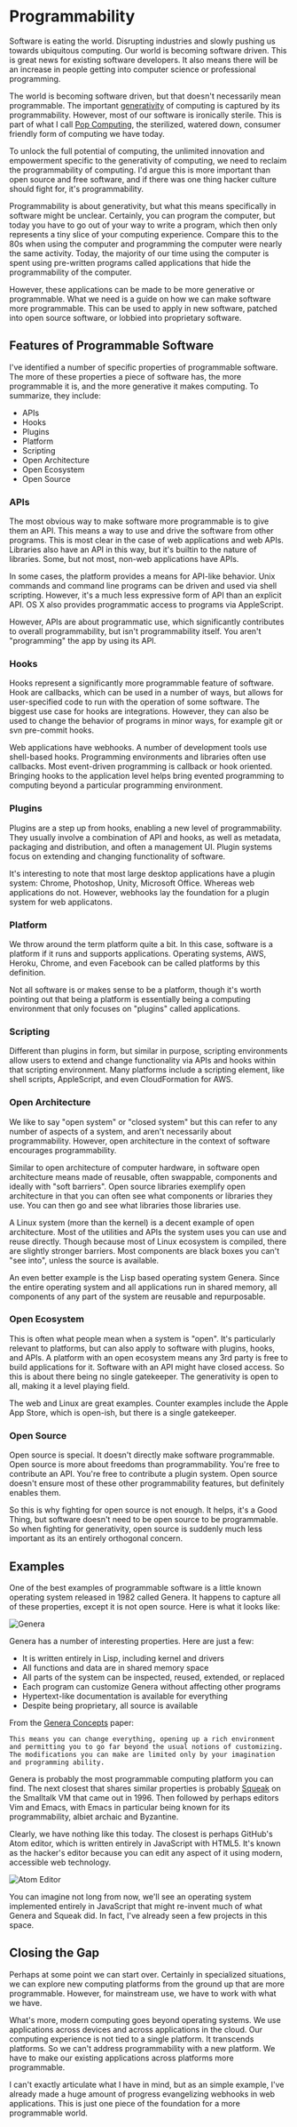 # Programmability

Software is eating the world. Disrupting industries and slowly pushing us towards ubiquitous computing. Our world is becoming software driven. This is great news for existing software developers. It also means there will be an increase in people getting into computer science or professional programming. 

The world is becoming software driven, but that doesn't necessarily mean programmable. The important [generativity](http://progrium.com/wiki/Generativity/) of computing is captured by its programmability. However, most of our software is ironically sterile. This is part of what I call [Pop Computing](http://progrium.com/wiki/PopComputing/), the sterilized, watered down, consumer friendly form of computing we have today.

To unlock the full potential of computing, the unlimited innovation and empowerment specific to the generativity of computing, we need to reclaim the programmability of computing. I'd argue this is more important than open source and free software, and if there was one thing hacker culture should fight for, it's programmability.

Programmability is about generativity, but what this means specifically in software might be unclear. Certainly, you can program the computer, but today you have to go out of your way to write a program, which then only represents a tiny slice of your computing experience. Compare this to the 80s when using the computer and programming the computer were nearly the same activity. Today, the majority of our time using the computer is spent using pre-written programs called applications that hide the programmability of the computer. 

However, these applications can be made to be more generative or programmable. What we need is a guide on how we can make software more programmable. This can be used to apply in new software, patched into open source software, or lobbied into proprietary software.

## Features of Programmable Software

I've identified a number of specific properties of programmable software. The more of these properties a piece of software has, the more programmable it is, and the more generative it makes computing. To summarize, they include:

 * APIs
 * Hooks
 * Plugins
 * Platform
 * Scripting
 * Open Architecture
 * Open Ecosystem
 * Open Source

### APIs

The most obvious way to make software more programmable is to give them an API. This means a way to use and drive the software from other programs. This is most clear in the case of web applications and web APIs. Libraries also have an API in this way, but it's builtin to the nature of libraries. Some, but not most, non-web applications have APIs. 

In some cases, the platform provides a means for API-like behavior. Unix commands and command line programs can be driven and used via shell scripting. However, it's a much less expressive form of API than an explicit API. OS X also provides programmatic access to programs via AppleScript.

However, APIs are about programmatic use, which significantly contributes to overall programmability, but isn't programmability itself. You aren't "programming" the app by using its API.

### Hooks

Hooks represent a significantly more programmable feature of software. Hook are callbacks, which can be used in a number of ways, but allows for user-specified code to run with the operation of some software. The biggest use case for hooks are integrations. However, they can also be used to change the behavior of programs in minor ways, for example git or svn pre-commit hooks.

Web applications have webhooks. A number of development tools use shell-based hooks. Programming environments and libraries often use callbacks. Most event-driven programming is callback or hook oriented. Bringing hooks to the application level helps bring evented programming to computing beyond a particular programming environment.

### Plugins

Plugins are a step up from hooks, enabling a new level of programmability. They usually involve a combination of API and hooks, as well as metadata, packaging and distribution, and often a management UI. Plugin systems focus on extending and changing functionality of software. 

It's interesting to note that most large desktop applications have a plugin system: Chrome, Photoshop, Unity, Microsoft Office. Whereas web applications do not. However, webhooks lay the foundation for a plugin system for web applicatons. 

### Platform

We throw around the term platform quite a bit. In this case, software is a platform if it runs and supports applications. Operating systems, AWS, Heroku, Chrome, and even Facebook can be called platforms by this definition. 

Not all software is or makes sense to be a platform, though it's worth pointing out that being a platform is essentially being a computing environment that only focuses on "plugins" called applications. 

### Scripting

Different than plugins in form, but similar in purpose, scripting environments allow users to extend and change functionality via APIs and hooks within that scripting environment. Many platforms include a scripting element, like shell scripts, AppleScript, and even CloudFormation for AWS. 

### Open Architecture

We like to say "open system" or "closed system" but this can refer to any number of aspects of a system, and aren't necessarily about programmability. However, open architecture in the context of software encourages programmability.

Similar to open architecture of computer hardware, in software open architecture means made of reusable, often swappable, components and ideally with "soft barriers". Open source libraries exemplify open architecture in that you can often see what components or libraries they use. You can then go and see what libraries those libraries use. 

A Linux system (more than the kernel) is a decent example of open architecture. Most of the utilities and APIs the system uses you can use and reuse directly. Though because most of Linux ecosystem is compiled, there are slightly stronger barriers. Most components are black boxes you can't "see into", unless the source is available.

An even better example is the Lisp based operating system Genera. Since the entire operating system and all applications run in shared memory, all components of any part of the system are reusable and repurposable.

### Open Ecosystem

This is often what people mean when a system is "open". It's particularly relevant to platforms, but can also apply to software with plugins, hooks, and APIs. A platform with an open ecosystem means any 3rd party is free to build applications for it. Software with an API might have closed access. So this is about there being no single gatekeeper. The generativity is open to all, making it a level playing field. 

The web and Linux are great examples. Counter examples include the Apple App Store, which is open-ish, but there is a single gatekeeper.

### Open Source

Open source is special. It doesn't directly make software programmable. Open source is more about freedoms than programmability. You're free to contribute an API. You're free to contribute a plugin system. Open source doesn't ensure most of these other programmability features, but definitely enables them. 

So this is why fighting for open source is not enough. It helps, it's a Good Thing, but software doesn't need to be open source to be programmable. So when fighting for generativity, open source is suddenly much less important as its an entirely orthogonal concern. 

## Examples

One of the best examples of programmable software is a little known operating system released in 1982 called Genera. It happens to capture all of these properties, except it is not open source. Here is what it looks like:

![Genera](https://dl.dropboxusercontent.com/u/2096290/Wiki/2016/genera-examiner.png)

Genera has a number of interesting properties. Here are just a few:

 * It is written entirely in Lisp, including kernel and drivers
 * All functions and data are in shared memory space
 * All parts of the system can be inspected, reused, extended, or replaced
 * Each program can customize Genera without affecting other programs
 * Hypertext-like documentation is available for everything
 * Despite being proprietary, all source is available
 
From the [Genera Concepts](http://lispm.de/genera-concepts) paper:

	This means you can change everything, opening up a rich environment and permitting you to go far beyond the usual notions of customizing. The modifications you can make are limited only by your imagination and programming ability.

Genera is probably the most programmable computing platform you can find. The next closest that shares similar properties is probably [Squeak](https://en.wikipedia.org/wiki/Squeak) on the Smalltalk VM that came out in 1996. Then followed by perhaps editors Vim and Emacs, with Emacs in particular being known for its programmability, albiet archaic and Byzantine.

Clearly, we have nothing like this today. The closest is perhaps GitHub's Atom editor, which is written entirely in JavaScript with HTML5. It's known as the hacker's editor because you can edit any aspect of it using modern, accessible web technology. 

![Atom Editor](https://dl.dropboxusercontent.com/u/2096290/Wiki/2016/atom-editor.png)

You can imagine not long from now, we'll see an operating system implemented entirely in JavaScript that might re-invent much of what Genera and Squeak did. In fact, I've already seen a few projects in this space. 

## Closing the Gap

Perhaps at some point we can start over. Certainly in specialized situations, we can explore new computing platforms from the ground up that are more programmable. However, for mainstream use, we have to work with what we have.

What's more, modern computing goes beyond operating systems. We use applications across devices and across applications in the cloud. Our computing experience is not tied to a single platform. It transcends platforms. So we can't address programmability with a new platform. We have to make our existing applications across platforms more programmable. 

I can't exactly articulate what I have in mind, but as an simple example, I've already made a huge amount of progress evangelizing webhooks in web applications. This is just one piece of the foundation for a more programmable world.
